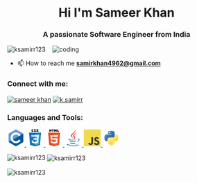 
<h1 align="center">Hi I'm Sameer Khan</h1>
<h3 align="center">A passionate Software Engineer from India</h3>

<img align="right" alt="coding" width="400" src="https://www.google.com/url?sa=i&url=https%3A%2F%2Ftowardsdatascience.com%2Fi-used-code-to-create-animation-heres-how-a7c7cd88fccd&psig=AOvVaw1zqXf2juog-228We65kbWC&ust=1697727203921000&source=images&cd=vfe&opi=89978449&ved=0CBEQjRxqFwoTCMjwiers_4EDFQAAAAAdAAAAABAE">

<p align="left"> <img src="https://komarev.com/ghpvc/?username=ksamirr123&label=Profile%20views&color=0e75b6&style=flat" alt="ksamirr123" /> </p>

- 📫 How to reach me **samirkhan4962@gmail.com**

<h3 align="left">Connect with me:</h3>
<p align="left">
<a href="https://linkedin.com/in/sameer khan" target="blank"><img align="center" src="https://raw.githubusercontent.com/rahuldkjain/github-profile-readme-generator/master/src/images/icons/Social/linked-in-alt.svg" alt="sameer khan" height="30" width="40" /></a>
<a href="https://instagram.com/k.samirr" target="blank"><img align="center" src="https://raw.githubusercontent.com/rahuldkjain/github-profile-readme-generator/master/src/images/icons/Social/instagram.svg" alt="k.samirr" height="30" width="40" /></a>
</p>

<h3 align="left">Languages and Tools:</h3>
<p align="left"> <a href="https://www.cprogramming.com/" target="_blank" rel="noreferrer"> <img src="https://raw.githubusercontent.com/devicons/devicon/master/icons/c/c-original.svg" alt="c" width="40" height="40"/> </a> <a href="https://www.w3schools.com/css/" target="_blank" rel="noreferrer"> <img src="https://raw.githubusercontent.com/devicons/devicon/master/icons/css3/css3-original-wordmark.svg" alt="css3" width="40" height="40"/> </a> <a href="https://www.w3.org/html/" target="_blank" rel="noreferrer"> <img src="https://raw.githubusercontent.com/devicons/devicon/master/icons/html5/html5-original-wordmark.svg" alt="html5" width="40" height="40"/> </a> <a href="https://www.java.com" target="_blank" rel="noreferrer"> <img src="https://raw.githubusercontent.com/devicons/devicon/master/icons/java/java-original.svg" alt="java" width="40" height="40"/> </a> <a href="https://developer.mozilla.org/en-US/docs/Web/JavaScript" target="_blank" rel="noreferrer"> <img src="https://raw.githubusercontent.com/devicons/devicon/master/icons/javascript/javascript-original.svg" alt="javascript" width="40" height="40"/> </a> <a href="https://www.python.org" target="_blank" rel="noreferrer"> <img src="https://raw.githubusercontent.com/devicons/devicon/master/icons/python/python-original.svg" alt="python" width="40" height="40"/> </a> </p>

<p><img align="left" src="https://github-readme-stats.vercel.app/api/top-langs?username=ksamirr123&show_icons=true&locale=en&layout=compact" alt="ksamirr123" /></p>

<p>&nbsp;<img align="center" src="https://github-readme-stats.vercel.app/api?username=ksamirr123&show_icons=true&locale=en" alt="ksamirr123" /></p>

<p><img align="center" src="https://github-readme-streak-stats.herokuapp.com/?user=ksamirr123&" alt="ksamirr123" /></p>

